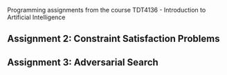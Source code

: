 Programming assignments from the course TDT4136 - Introduction to Artificial Intelligence

## Assignment 2: Constraint Satisfaction Problems

## Assignment 3: Adversarial Search
